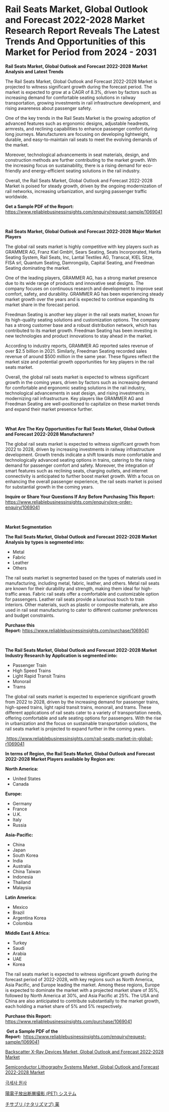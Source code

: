 <p><h1>Rail Seats Market, Global Outlook and Forecast 2022-2028 Market Research Report Reveals The Latest Trends And Opportunities of this Market for Period from 2024 - 2031</h1></p><p><strong>Rail Seats Market, Global Outlook and Forecast 2022-2028 Market Analysis and Latest Trends</strong></p>
<p><p>The Rail Seats Market, Global Outlook and Forecast 2022-2028 Market is projected to witness significant growth during the forecast period. The market is expected to grow at a CAGR of 8.3%, driven by factors such as increasing demand for comfortable seating solutions in railway transportation, growing investments in rail infrastructure development, and rising awareness about passenger safety.</p><p>One of the key trends in the Rail Seats Market is the growing adoption of advanced features such as ergonomic designs, adjustable headrests, armrests, and reclining capabilities to enhance passenger comfort during long journeys. Manufacturers are focusing on developing lightweight, durable, and easy-to-maintain rail seats to meet the evolving demands of the market.</p><p>Moreover, technological advancements in seat materials, design, and construction methods are further contributing to the market growth. With the increasing focus on sustainability, there is a rising demand for eco-friendly and energy-efficient seating solutions in the rail industry.</p><p>Overall, the Rail Seats Market, Global Outlook and Forecast 2022-2028 Market is poised for steady growth, driven by the ongoing modernization of rail networks, increasing urbanization, and surging passenger traffic worldwide.</p></p>
<p><strong>Get a Sample PDF of the Report:&nbsp;</strong> <a href="https://www.reliablebusinessinsights.com/enquiry/request-sample/1069041">https://www.reliablebusinessinsights.com/enquiry/request-sample/1069041</a></p>
<p>&nbsp;</p>
<p><strong>Rail Seats Market, Global Outlook and Forecast 2022-2028 Major Market Players</strong></p>
<p><p>The global rail seats market is highly competitive with key players such as GRAMMER AG, Franz Kiel GmbH, Sears Seating, Seats Incorporated, Harita Seating System, Rail Seats, Inc, Lantal Textiles AG, Transcal, KIEL Sitze, FISA srl, Quantum Seating, Damrongsilp, Capital Seating, and Freedman Seating dominating the market.</p><p>One of the leading players, GRAMMER AG, has a strong market presence due to its wide range of products and innovative seat designs. The company focuses on continuous research and development to improve seat comfort, safety, and durability. GRAMMER AG has been experiencing steady market growth over the years and is expected to continue expanding its market share in the forecast period.</p><p>Freedman Seating is another key player in the rail seats market, known for its high-quality seating solutions and customization options. The company has a strong customer base and a robust distribution network, which has contributed to its market growth. Freedman Seating has been investing in new technologies and product innovations to stay ahead in the market.</p><p>According to industry reports, GRAMMER AG reported sales revenue of over $2.5 billion in 2021. Similarly, Freedman Seating recorded sales revenue of around $500 million in the same year. These figures reflect the market size and potential growth opportunities for key players in the rail seats market.</p><p>Overall, the global rail seats market is expected to witness significant growth in the coming years, driven by factors such as increasing demand for comfortable and ergonomic seating solutions in the rail industry, technological advancements in seat design, and rising investments in modernizing rail infrastructure. Key players like GRAMMER AG and Freedman Seating are well-positioned to capitalize on these market trends and expand their market presence further.</p></p>
<p>&nbsp;</p>
<p><strong>What Are The Key Opportunities For Rail Seats Market, Global Outlook and Forecast 2022-2028 Manufacturers?</strong></p>
<p><p>The global rail seats market is expected to witness significant growth from 2022 to 2028, driven by increasing investments in railway infrastructure development. Growth trends indicate a shift towards more comfortable and technologically advanced seating options in trains, catering to the rising demand for passenger comfort and safety. Moreover, the integration of smart features such as reclining seats, charging outlets, and internet connectivity is anticipated to further boost market growth. With a focus on enhancing the overall passenger experience, the rail seats market is poised for substantial growth in the coming years.</p></p>
<p><strong>Inquire or Share Your Questions If Any Before Purchasing This Report:</strong> <a href="https://www.reliablebusinessinsights.com/enquiry/pre-order-enquiry/1069041">https://www.reliablebusinessinsights.com/enquiry/pre-order-enquiry/1069041</a></p>
<p>&nbsp;</p>
<p><strong>Market Segmentation</strong></p>
<p><strong>The Rail Seats Market, Global Outlook and Forecast 2022-2028 Market Analysis by types is segmented into:</strong></p>
<p><ul><li>Metal</li><li>Fabric</li><li>Leather</li><li>Others</li></ul></p>
<p><p>The rail seats market is segmented based on the types of materials used in manufacturing, including metal, fabric, leather, and others. Metal rail seats are known for their durability and strength, making them ideal for high-traffic areas. Fabric rail seats offer a comfortable and customizable option for passengers. Leather rail seats provide a luxurious touch to train interiors. Other materials, such as plastic or composite materials, are also used in rail seat manufacturing to cater to different customer preferences and budget constraints.</p></p>
<p><strong>Purchase this Report:&nbsp;</strong><a href="https://www.reliablebusinessinsights.com/purchase/1069041">https://www.reliablebusinessinsights.com/purchase/1069041</a></p>
<p>&nbsp;</p>
<p><strong>The Rail Seats Market, Global Outlook and Forecast 2022-2028 Market Industry Research by Application is segmented into:</strong></p>
<p><ul><li>Passenger Train</li><li>High Speed Trains</li><li>Light Rapid Transit Trains</li><li>Monorail</li><li>Trams</li></ul></p>
<p><p>The global rail seats market is expected to experience significant growth from 2022 to 2028, driven by the increasing demand for passenger trains, high-speed trains, light rapid transit trains, monorail, and trams. These different applications of rail seats cater to a variety of transportation needs, offering comfortable and safe seating options for passengers. With the rise in urbanization and the focus on sustainable transportation solutions, the rail seats market is projected to expand further in the coming years.</p></p>
<p><a href="https://www.reliablebusinessinsights.com/rail-seats-market-in-global-r1069041">&nbsp;https://www.reliablebusinessinsights.com/rail-seats-market-in-global-r1069041</a></p>
<p><strong>In terms of Region, the Rail Seats Market, Global Outlook and Forecast 2022-2028 Market Players available by Region are:</strong></p>
<p>
    <p> <strong> North America: </strong>
        <ul>
            <li>United States</li>
            <li>Canada</li>
        </ul>
        </p> 
    <p> <strong> Europe: </strong>
        <ul>
            <li>Germany</li>
            <li>France</li>
            <li>U.K.</li>
            <li>Italy</li>
            <li>Russia</li>
        </ul>
        </p> 
    <p> <strong> Asia-Pacific: </strong>
        <ul>
            <li>China</li>
            <li>Japan</li>
            <li>South Korea</li>
            <li>India</li>
            <li>Australia</li>
            <li>China Taiwan</li>
            <li>Indonesia</li>
            <li>Thailand</li>
            <li>Malaysia</li>
        </ul>
        </p> 
    <p> <strong> Latin America: </strong>
        <ul>
            <li>Mexico</li>
            <li>Brazil</li>
            <li>Argentina Korea</li>
            <li>Colombia</li>
        </ul>
        </p> 
    <p> <strong> Middle East & Africa: </strong>
        <ul>
            <li>Turkey</li>
            <li>Saudi</li>
            <li>Arabia</li>
            <li>UAE</li>
            <li>Korea</li>
        </ul>
    </p>
    </p>
<p><p>The rail seats market is expected to witness significant growth during the forecast period of 2022-2028, with key regions such as North America, Asia Pacific, and Europe leading the market. Among these regions, Europe is expected to dominate the market with a projected market share of 35%, followed by North America at 30%, and Asia Pacific at 25%. The USA and China are also anticipated to contribute substantially to the market growth, each holding a market share of 5% and 5% respectively.</p></p>
<p><strong>Purchase this Report: </strong><a href="https://www.reliablebusinessinsights.com/purchase/1069041">https://www.reliablebusinessinsights.com/purchase/1069041</a></p>
<p>&nbsp;<strong>Get a Sample PDF of the Report:&nbsp;&nbsp;</strong><a href="https://www.reliablebusinessinsights.com/enquiry/request-sample/1069041">https://www.reliablebusinessinsights.com/enquiry/request-sample/1069041</a></p>
<p><strong></strong></p>
<p><p><a href="https://github.com/RyleeBauch2023/Market-Research-Report-List-1/blob/main/backscatter-x-ray-devices-market-global-outlook-and-forecast-2022-2028-market.md">Backscatter X-Ray Devices Market, Global Outlook and Forecast 2022-2028 Market</a></p><p><a href="https://github.com/AndreanneHane2023/Market-Research-Report-List-1/blob/main/semiconductor-lithography-systems-market-global-outlook-and-forecast-2022-2028-market.md">Semiconductor Lithography Systems Market, Global Outlook and Forecast 2022-2028 Market</a></p><p><a href="https://github.com/AidenReinger/Market-Research-Report-List-1/blob/main/317500679293.md">극세사 원사</a></p><p><a href="https://github.com/LuzHills1972/Market-Research-Report-List-1/blob/main/393382085655.md">陽電子放出断層撮影 (PET) システム</a></p><p><a href="https://github.com/FrancoWeber2023/Market-Research-Report-List-1/blob/main/831757885654.md">チサブリ (ナタリズマブ) 薬</a></p></p>